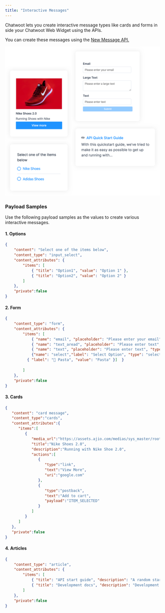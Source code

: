 ```yaml
---
title: "Interactive Messages"
---
```


Chatwoot lets you create interactive message types like cards and forms in side your Chatwoot Web Widget using the APIs.

You can create these messages using the [New Message API.](https://www.chatwoot.com/developers/api/develop/#operation/create-a-new-message-in-a-conversation)

![interactive_messages](./images/interactive_messages.png)

### Payload Samples

Use the following payload samples as the values to create various interactive messages.

#### 1. Options

```json
{
    "content": "Select one of the items below",
    "content_type": "input_select",
    "content_attributes": {
        "items": [
            { "title": "Option1", "value": "Option 1" },
            { "title": "Option2", "value": "Option 2" }
        ]
    },
    "private":false
}
```

#### 2. Form

```json
{
    "content_type": "form",
    "content_attributes": {
        "items": [
            { "name": "email", "placeholder": "Please enter your email", "type": "email", "label": "Email", "default": "xyc@xyc.com" },
            { "name": "text_aread", "placeholder": "Please enter text", "type": "text_area", "label": "Large Text", "default": "Sample text" },
            { "name": "text", "placeholder": "Please enter text", "type": "text", "label": "text", "default": "sample input" }
            {"name": "select","label": "Select Option", "type": "select", "options": [{ "label": "🌯 Burito", "value": "Burito" },
          { "label": "🍝 Pasta", "value": "Pasta" }]  }

        ]
    },
    "private":false
}
```

#### 3. Cards

```json
{
   "content": "card message",
   "content_type":"cards",
   "content_attributes":{
      "items":[
         {
            "media_url":"https://assets.ajio.com/medias/sys_master/root/hdb/h9a/13582024212510/-1117Wx1400H-460345219-white-MODEL.jpg",
            "title":"Nike Shoes 2.0",
            "description":"Running with Nike Shoe 2.0",
            "actions":[
               {
                  "type":"link",
                  "text":"View More",
                  "uri":"google.com"
               },
               {
                  "type":"postback",
                  "text":"Add to cart",
                  "payload":"ITEM_SELECTED"
               }
            ]
         }
      ]
   },
   "private":false
}
```

#### 4. Articles


```json
{
    "content_type": "article",
    "content_attributes": {
        "items": [
            { "title": "API start guide", "description": "A random start api guide", "link": "http://google.com" },
            { "title": "Development docs", "description": "Development docs and guidelines", "link": "http://google.com" }
        ]
    },
    "private":false
}
```
